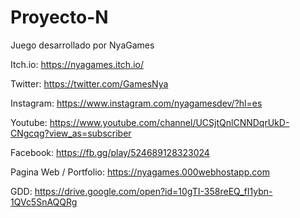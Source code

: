 # Proyecto-N
Juego desarrollado por NyaGames

Itch.io: https://nyagames.itch.io/

Twitter: https://twitter.com/GamesNya

Instagram: https://www.instagram.com/nyagamesdev/?hl=es

Youtube: https://www.youtube.com/channel/UCSjtQnlCNNDqrUkD-CNgcqg?view_as=subscriber

Facebook: https://fb.gg/play/524689128323024

Pagina Web / Portfolio: https://nyagames.000webhostapp.com

GDD: https://drive.google.com/open?id=10gTI-358reEQ_fI1ybn-1QVc5SnAQQRg



